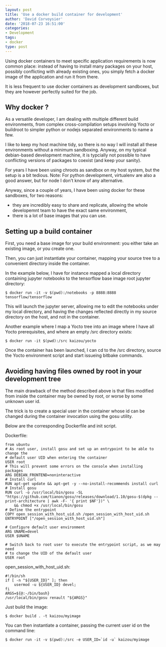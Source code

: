 ```yaml
---
layout: post
title: 'Use a docker build container for development'
author: 'David Corvoysier'
date: '2018-07-23 16:51:00'
categories:
- Development
tags:
- docker
type: post
---
```

Using docker containers to meet specific application requirements is now common place: 
instead of having to install many packages on your host, possibly conflicting with already
existing ones, you simply fetch a docker image of the application and run it from there. 

It is less frequent to use docker containers as development sandboxes, but they are however
perfectly suited for the job.

<!--more-->

## Why docker ?

As a versatile developer, I am dealing with multiple different build environments, from
complex cross-compilation setups involving Yocto or buildroot to simpler python or nodejs separated
environments to name a few.

I like to keep my host machine tidy, so there is no way I will install all these environments
without a minimum sandboxing. Anyway, on my typical debian-based development machine, it is
typcially not possible to have conflicting versions of packages to coexist (and keep your sanity).

For years I have been using chroots as sandbox on my host system, but the setup is a bit tedious.
Note: For python development, virtualenv are also a good answer, but for node I don't know of any alternative.

Anyway, since a couple of years, I have been using docker for these sandboxes, for two reasons:

- they are incredibly easy to share and replicate, allowing the whole developemnt team to have the exact same environment,
- there is a lot of base images that you can use.

## Setting up a build container

First, you need a base image for your build environment: you either take an existing image, or you create one.

Then, you can just instantiate your container, mapping your source tree to a convenient directory inside the container.

In the example below, I have for instance mapped a local directory containing jupyter notebooks to the tensorflow
base image root jupyter directory:

~~~~
$ docker run -it -v $(pwd):/notebooks -p 8888:8888 tensorflow/tensorflow
~~~~

This will launch the jupyter server, allowing me to edit the notebooks under my local directory, and having
the changes reflected directly in my source directory on the host, and not in the container.

Another example where I map a Yocto tree into an image where I have all Yocto prerequisites, and where an empty /src directory exists:

~~~~
$ docker run -it $(pwd):/src kaizou/yocto
~~~~

Once the container has been launched, I can cd to the /src directory, source the Yocto environment script and
start issueing bitbake commands.

## Avoiding having files owned by root in your development tree

The main drawback of the method described above is that files modified from inside the container may be owned by root,
or worse by some unknown user id.

The trick is to create a special user in the container whose id can be changed during the container invocation using the 
gosu utility.

Below are the corresponding Dockerfile and init script.

Dockerfile:

~~~~
from ubuntu
# As root user, install gosu and set up an entrypoint to be able to change the
# default user UID when entering the container
USER root
# This will prevent some errors on the console when installing packages
ARG DEBIAN_FRONTEND=noninteractive
# Install curl
RUN apt-get update && apt-get -y --no-install-recommends install curl
# Install gosu
RUN curl -o /usr/local/bin/gosu -SL "https://github.com/tianon/gosu/releases/download/1.10/gosu-$(dpkg --print-architecture | awk -F- '{ print $NF'})" \
    && chmod +x /usr/local/bin/gosu
# Define the entrypoint
COPY open_session_with_host_uid.sh /open_session_with_host_uid.sh
ENTRYPOINT ["/open_session_with_host_uid.sh"]

# Configure default user environment
ARG UNAME=devel
USER $UNAME

# Switch back to root user to execute the entrypoint script, as we may need
# to change the UID of the default user
USER root
~~~~
open_session_with_host_uid.sh:
~~~~
#!/bin/sh
if [ -n "${USER_ID}" ]; then
    usermod -u ${USER_ID} devel;
fi
ARGS=${@:-/bin/bash}
/usr/local/bin/gosu renault "${ARGS}"
~~~~

Just build the image:

~~~~
$ docker build . -t kaizou/myimage
~~~~

You can then instantiate a container, passing the current user id on the command line:

~~~~
$ docker run -it -v $(pwd):/src -e USER_ID=`id -u` kaizou/myimage
~~~~
